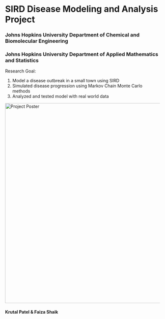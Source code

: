 # SIRD Disease Modeling and Analysis Project
### Johns Hopkins University Department of Chemical and Biomolecular Engineering
### Johns Hopkins University Department of Applied Mathematics and Statistics

Research Goal: 
1. Model a disease outbreak in a small town using SIRD
2. Simulated disease progression using Markov Chain Monte Carlo methods
3. Analyzed and tested model with real world data 

<img width="650" alt="Project Poster" src="C:\Users\disc2\Downloads\SIRD_project.jpg">

#### Krutal Patel & Faiza Shaik
